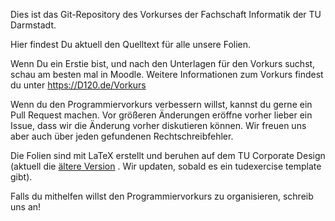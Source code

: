 Dies ist das Git-Repository des Vorkurses der Fachschaft Informatik der TU Darmstadt.

Hier findest Du aktuell den Quelltext für alle unsere Folien.

Wenn Du ein Erstie bist, und nach den Unterlagen für den Vorkurs suchst, schau am besten mal in Moodle.
Weitere Informationen zum Vorkurs findest du unter https://D120.de/Vorkurs

Wenn du den Programmiervorkurs verbessern willst, kannst du gerne ein Pull Request machen. Vor größeren Änderungen eröffne vorher lieber ein Issue, dass wir die Änderung vorher diskutieren können. Wir freuen uns aber auch über jeden gefundenen Rechtschreibfehler. 

Die Folien sind mit LaTeX erstellt und beruhen auf dem TU Corporate Design (aktuell die [ältere Version](http://exp1.fkp.physik.tu-darmstadt.de/tuddesign/) . Wir updaten, sobald es ein tudexercise template gibt).

Falls du mithelfen willst den Programmiervorkurs zu organisieren, schreib uns an!
